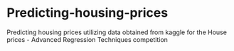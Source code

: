 # Predicting-housing-prices

Predicting housing prices utilizing data obtained from kaggle for the House prices - Advanced Regression Techniques competition
